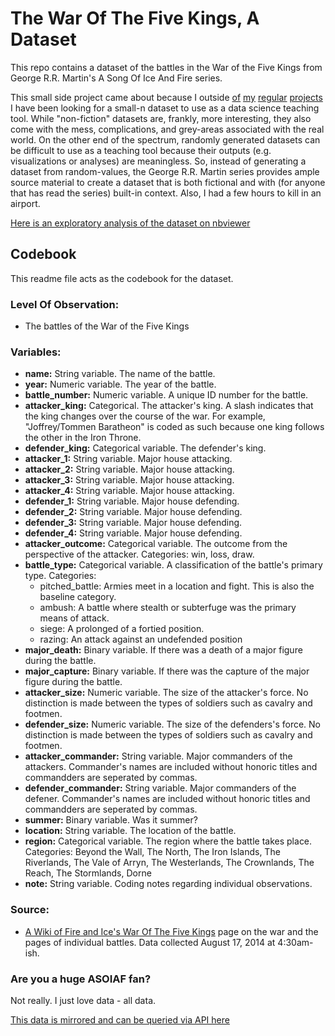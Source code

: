 # The War Of The Five Kings, A Dataset

This repo contains a dataset of the battles in the War of the Five Kings from George R.R. Martin's A Song Of Ice And Fire series.

This small side project came about because I outside [of](http://chrisralbon.com) [my](https://github.com/chrisalbon) [regular](http://crisis.net) [projects](http://ushahidi.com) I have been looking for a small-n dataset to use as a data science teaching tool. While "non-fiction" datasets are, frankly, more interesting, they also come with the mess, complications, and grey-areas associated with the real world. On the other end of the spectrum, randomly generated datasets can be difficult to use as a teaching tool because their outputs (e.g. visualizations or analyses) are meaningless. So, instead of generating a dataset from random-values, the George R.R. Martin series provides ample source material to create a dataset that is both fictional and with (for anyone that has read the series) built-in context. Also, I had a few hours to kill in an airport.

[Here is an exploratory analysis of the dataset on nbviewer](http://nbviewer.ipython.org/github/chrisalbon/war_of_the_five_kings_dataset/blob/master/exploratory_analysis.ipynb)

## Codebook

This readme file acts as the codebook for the dataset.

### Level Of Observation:
- The battles of the War of the Five Kings

### Variables:

- **name:** String variable. The name of the battle.
- **year:** Numeric variable. The year of the battle.
- **battle_number:** Numeric variable. A unique ID number for the battle.
- **attacker_king:** Categorical. The attacker's king. A slash indicates that the king changes over the course of the war. For example, "Joffrey/Tommen Baratheon" is coded as such because one king follows the other in the Iron Throne.
- **defender_king:** Categorical variable. The defender's king.
- **attacker_1:** String variable. Major house attacking.
- **attacker_2:** String variable. Major house attacking.
- **attacker_3:** String variable. Major house attacking.
- **attacker_4:** String variable. Major house attacking.
- **defender_1:** String variable. Major house defending.
- **defender_2:** String variable. Major house defending.
- **defender_3:** String variable. Major house defending.
- **defender_4:** String variable. Major house defending.
- **attacker_outcome:** Categorical variable. The outcome from the perspective of the attacker. Categories: win, loss, draw.
- **battle_type:** Categorical variable. A classification of the battle's primary type. Categories:
    - pitched\_battle: Armies meet in a location and fight. This is also the baseline category.
    - ambush: A battle where stealth or subterfuge was the primary means of attack.
    - siege: A prolonged of a fortied position.
    - razing: An attack against an undefended position
- **major_death:** Binary variable. If there was a death of a major figure during the battle.
- **major_capture:** Binary variable. If there was the capture of the major figure during the battle.
- **attacker_size:** Numeric variable. The size of the attacker's force. No distinction is made between the types of soldiers such as cavalry and footmen.
- **defender_size:** Numeric variable. The size of the defenders's force. No distinction is made between the types of soldiers such as cavalry and footmen.
- **attacker_commander:** String variable. Major commanders of the attackers. Commander's names are included without honoric titles and commandders are seperated by commas.
- **defender_commander:** String variable. Major commanders of the defener. Commander's names are included without honoric titles and commandders are seperated by commas.
- **summer:** Binary variable. Was it summer?
- **location:** String variable. The location of the battle.
- **region:** Categorical variable. The region where the battle takes place. Categories: Beyond the Wall, The North, The Iron Islands, The Riverlands, The Vale of Arryn, The Westerlands, The Crownlands, The Reach, The Stormlands, Dorne
- **note:** String variable. Coding notes regarding individual observations.

### Source:

- [A Wiki of Fire and Ice's War Of The Five Kings](http://awoiaf.westeros.org/index.php/War_of_the_Five_Kings) page on the war and the pages of individual battles. Data collected August 17, 2014 at 4:30am-ish.


### Are you a huge ASOIAF fan?

Not really. I just love data - all data.


 [This data is mirrored and can be queried via API here](https://www.exversion.com/data/view/YVCREKZP14Y2XXC)
